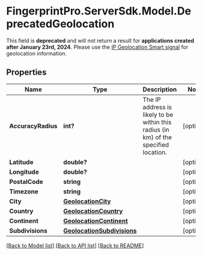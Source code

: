# FingerprintPro.ServerSdk.Model.DeprecatedGeolocation
This field is **deprecated** and will not return a result for **applications created after January 23rd, 2024**.  Please use the [IP Geolocation Smart signal](https://dev.fingerprint.com/docs/smart-signals-overview#ip-geolocation) for geolocation information.

## Properties

Name | Type | Description | Notes
------------ | ------------- | ------------- | -------------
**AccuracyRadius** | **int?** | The IP address is likely to be within this radius (in km) of the specified location. | [optional] 
**Latitude** | **double?** |  | [optional] 
**Longitude** | **double?** |  | [optional] 
**PostalCode** | **string** |  | [optional] 
**Timezone** | **string** |  | [optional] 
**City** | [**GeolocationCity**](GeolocationCity.md) |  | [optional] 
**Country** | [**GeolocationCountry**](GeolocationCountry.md) |  | [optional] 
**Continent** | [**GeolocationContinent**](GeolocationContinent.md) |  | [optional] 
**Subdivisions** | [**GeolocationSubdivisions**](GeolocationSubdivisions.md) |  | [optional] 

[[Back to Model list]](../README.md#documentation-for-models) [[Back to API list]](../README.md#documentation-for-api-endpoints) [[Back to README]](../README.md)

